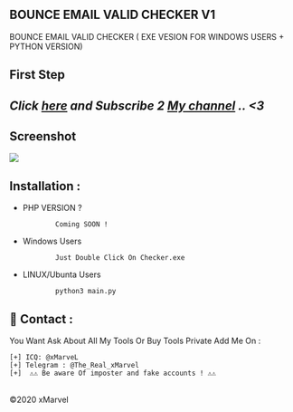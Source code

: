 ## BOUNCE EMAIL VALID CHECKER V1
BOUNCE EMAIL VALID CHECKER ( EXE VESION FOR WINDOWS USERS + PYTHON VERSION)

**First Step**
----------
*Click <a href="https://www.youtube.com/channel/UCfhInXKGVkbMg7-v6L_Lbgw">here</a> and Subscribe 2 <a href="https://www.youtube.com/channel/UCfhInXKGVkbMg7-v6L_Lbgw">My channel</a> .. <3*
----------
<h2>Screenshot</h2>

<img src="https://i.imgur.com/wio2X4q.png" style="max-width:100%;">

Installation : 
------
         
    
 - PHP VERSION ?
   
               Coming SOON !
 - Windows Users
   
               Just Double Click On Checker.exe
 - LINUX/Ubunta Users
   
               python3 main.py
               

📧 Contact :
------
You Want Ask About All My Tools Or Buy Tools Private Add Me On : 
```
[+] ICQ: @xMarveL
[+] Telegram : @The_Real_xMarvel
[+]  ⚠️⚠️ Be aware Of imposter and fake accounts ! ⚠️⚠️ 
```

<br>©2020 xMarvel
